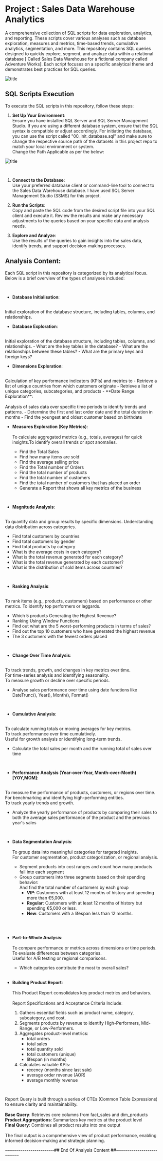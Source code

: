 # Project : Sales Data Warehouse Analytics

A comprehensive collection of SQL scripts for data exploration, analytics, and reporting. These scripts cover various analyses such as database exploration, measures and metrics, time-based trends, cumulative analytics, segmentation, and more.
This repository contains SQL queries designed to quickly explore, segment, and analyze data within a relational database [ Called Sales Data Warehouse for a fictional company called Adventure Works]. Each script focuses on a specific analytical theme and demonstrates best practices for SQL queries.

![title](Images/01_Analysis_Main_Image.jpg)

## SQL Scripts Execution

To execute the SQL scripts in this repository, follow these steps:

1. **Set Up Your Environment**: 
   <br>
   Ensure you have installed SQL Server and SQL Server Management Studio. If you are using a different database system, ensure that the SQL syntax is compatible or adjust accordingly. For initiating the database, you can use the script called "00_init_database.sql" and make sure to change the respective source path of the datasets in this project repo to match your local environment or system.<br>
   Change the Path Applicable as per the below:<br>

![title](Images/00_Change_Source_SQL_Script_Path.jpg)

<br>

1. **Connect to the Database**:<br>
    Use your preferred database client or command-line tool to connect to the Sales Data Warehouse database. I have used SQL Server Management Studio (SSMS) for this project.

2. **Run the Scripts**:<br>
    Copy and paste the SQL code from the desired script file into your SQL client and execute it. Review the results and make any necessary adjustments to the queries based on your specific data and analysis needs.

3. **Explore and Analyze**: <br> 
   Use the results of the queries to gain insights into the sales data, identify trends, and support decision-making processes.


## Analysis Content:

Each SQL script in this repository is categorized by its analytical focus. Below is a brief overview of the types of analyses included:

<br> 

- **Database Initialisation**: <br>
<br>
  Initial exploration of the database structure, including tables, columns, and relationships.

<br> 


- **Database Exploration**: <br>
<br>
  Initial exploration of the database structure, including tables, columns, and relationships.      
  - What are the key tables in the database?
  - What are the relationships between these tables?
  - What are the primary keys and foreign keys?

<br> 

 
- **Dimensions Exploration**: <br>
<br>
  Calculation of key performance indicators (KPIs) and metrics to
  - Retrieve a list of unique countries from which customers originate
  - Retrieve a list of unique categories, subcategories, and products
- **Date Range Exploration**: <br>
<br>
  Analysis of sales data over specific time periods to identify trends and patterns.
  - Determine the first and last order date and the total duration in months  
  - Find the youngest and oldest customer based on birthdate

<br> 


- **Measures Exploration (Key Metrics)**: <br>
  <br>
  To calculate aggregated metrics (e.g., totals, averages) for quick insights.To identify overall trends or spot anomalies.

  - Find the Total Sales
  - Find how many items are sold
  - Find the average selling price
  - Find the Total number of Orders
  - Find the total number of products
  - Find the total number of customers
  - Find the total number of customers that has placed an order
  - Generate a Report that shows all key metrics of the business

<br> 

  
- **Magnitude Analysis**: <br>
<br>
  To quantify data and group results by specific dimensions. Understanding data distribution across categories.

  - Find total customers by countries
  - Find total customers by gender
  - Find total products by category
  - What is the average costs in each category?
  - What is the total revenue generated for each category?
  - What is the total revenue generated by each customer?
  - What is the distribution of sold items across countries?

<br> 

- **Ranking Analysis**: <br>
<br>
  To rank items (e.g., products, customers) based on performance or other metrics.
  To identify top performers or laggards.

  - Which 5 products Generating the Highest Revenue?
  - Ranking Using Window Functions
  - Find out what are the 5 worst-performing products in terms of sales?
  - Find out the top 10 customers who have generated the highest revenue
  - The 3 customers with the fewest orders placed

<br> 

- **Change Over Time Analysis**: <br>
<br>
  To track trends, growth, and changes in key metrics over time.<br>
  For time-series analysis and identifying seasonality.<br>
  To measure growth or decline over specific periods.

  - Analyse sales performance over time using date functions like DateTrunc(), Year(), Month(), Format()

<br> 

- **Cumulative Analysis**: <br>
<br>
  To calculate running totals or moving averages for key metrics.<br>
  To track performance over time cumulatively.<br>
  Useful for growth analysis or identifying long-term trends.

  - Calculate the total sales per month and the running total of sales over time

<br> 

- **Performance Analysis (Year-over-Year, Month-over-Month) [YOY,MOM]**: <br>
<br>
  To measure the performance of products, customers, or regions over time.<br>
  For benchmarking and identifying high-performing entities.<br>
  To track yearly trends and growth.

  - Analyze the yearly performance of products by comparing their sales to both the average sales performance of the product and the previous year's sales

<br> 

- **Data Segmentation Analysis**: <br>
  <br>
  To group data into meaningful categories for targeted insights.<br>
  For customer segmentation, product categorization, or regional analysis.

  - Segment products into cost ranges and count how many products fall into each segment
  - Group customers into three segments based on their spending behavior: <br>
   And find the total number of customers by each group<br>
  	- **VIP**: Customers with at least 12 months of history and spending more than €5,000.
  	- **Regular**: Customers with at least 12 months of history but spending €5,000 or less.
  	- **New**: Customers with a lifespan less than 12 months. 
<br>
<br>  

- **Part-to-Whole Analysis**: <br>
  <br>
  To compare performance or metrics across dimensions or time periods.<br>
  To evaluate differences between categories.<br>
  Useful for A/B testing or regional comparisons.<br>

  - Which categories contribute the most to overall sales?<br><br>
  
- **Building Product Report**:<br>
  <br>
  This Product Report consolidates key product metrics and behaviors.<br><br>
  Report Specifications and Acceptance Criteria Include: <br>
    1. Gathers essential fields such as product name, category, subcategory, and cost.<br>
    2. Segments products by revenue to identify High-Performers, Mid-Range, or Low-Performers. <br>
    3. Aggregates product-level metrics:
       - total orders
       - total sales
       - total quantity sold
       - total customers (unique)
       - lifespan (in months)<br>
    4. Calculates valuable KPIs:
       - recency (months since last sale)
       - average order revenue (AOR)
       - average monthly revenue<br>
<br>
  
Report Query is built through a series of CTEs (Common Table Expressions) to ensure clarity and maintainability.<br>
<br>
**Base Query**: Retrieves core columns from fact_sales and dim_products<br>
**Product Aggregations**: Summarizes key metrics at the product level<br>
**Final Query**: Combines all product results into one output<br>
<br>
The final output is a comprehensive view of product performance, enabling informed decision-making and strategic planning.


-------------------------## End Of Analysis Content ##----------------------------